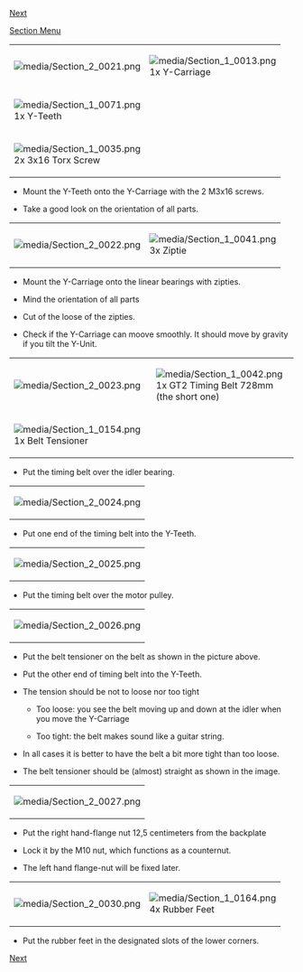 [Next](https://github.com/open3dengineering/i3_Berlin/wiki/Section-3-Assembly-of-the-XZ-Unit)

[Section
Menu](https://github.com/open3dengineering/i3_Berlin/wiki/Section-2-Assembly-of-the-Y-Unit)

<table>
<colgroup>
<col width="50%" />
<col width="50%" />
</colgroup>
<tbody>
<tr class="odd">
<td align="left"><p><img src="media/Section_2_0021.png" alt="media/Section_2_0021.png" /></p></td>
<td align="left"><p><img src="media/Section_1_0013.png" alt="media/Section_1_0013.png" /><br />
 1x Y-Carriage</p></td>
</tr>
<tr class="even">
<td align="left"><p><img src="media/Section_1_0071.png" alt="media/Section_1_0071.png" /><br />
 1x Y-Teeth</p></td>
</tr>
<tr class="odd">
<td align="left"><p><img src="media/Section_1_0035.png" alt="media/Section_1_0035.png" /><br />
 2x 3x16 Torx Screw</p></td>
</tr>
</tbody>
</table>

-   Mount the Y-Teeth onto the Y-Carriage with the 2 M3x16 screws.

-   Take a good look on the orientation of all parts.

<table>
<colgroup>
<col width="50%" />
<col width="50%" />
</colgroup>
<tbody>
<tr class="odd">
<td align="left"><p><img src="media/Section_2_0022.png" alt="media/Section_2_0022.png" /></p></td>
<td align="left"><p><img src="media/Section_1_0041.png" alt="media/Section_1_0041.png" /><br />
 3x Ziptie</p></td>
</tr>
</tbody>
</table>

-   Mount the Y-Carriage onto the linear bearings with zipties.

-   Mind the orientation of all parts

-   Cut of the loose of the zipties.

-   Check if the Y-Carriage can moove smoothly. It should move by
    gravity if you tilt the Y-Unit.

<table>
<colgroup>
<col width="50%" />
<col width="50%" />
</colgroup>
<tbody>
<tr class="odd">
<td align="left"><p><img src="media/Section_2_0023.png" alt="media/Section_2_0023.png" /></p></td>
<td align="left"><p><img src="media/Section_1_0042.png" alt="media/Section_1_0042.png" /><br />
 1x GT2 Timing Belt 728mm (the short one)</p></td>
</tr>
<tr class="even">
<td align="left"><p><img src="media/Section_1_0154.png" alt="media/Section_1_0154.png" /><br />
 1x Belt Tensioner</p></td>
</tr>
</tbody>
</table>

-   Put the timing belt over the idler bearing.

<table>
<colgroup>
<col width="100%" />
</colgroup>
<tbody>
<tr class="odd">
<td align="left"><p><img src="media/Section_2_0024.png" alt="media/Section_2_0024.png" /></p></td>
</tr>
</tbody>
</table>

-   Put one end of the timing belt into the Y-Teeth.

<table>
<colgroup>
<col width="100%" />
</colgroup>
<tbody>
<tr class="odd">
<td align="left"><p><img src="media/Section_2_0025.png" alt="media/Section_2_0025.png" /></p></td>
</tr>
</tbody>
</table>

-   Put the timing belt over the motor pulley.

<table>
<colgroup>
<col width="100%" />
</colgroup>
<tbody>
<tr class="odd">
<td align="left"><p><img src="media/Section_2_0026.png" alt="media/Section_2_0026.png" /></p></td>
</tr>
</tbody>
</table>

-   Put the belt tensioner on the belt as shown in the picture above.

-   Put the other end of timing belt into the Y-Teeth.

-   The tension should be not to loose nor too tight

    -   Too loose: you see the belt moving up and down at the idler when
        you move the Y-Carriage

    -   Too tight: the belt makes sound like a guitar string.

-   In all cases it is better to have the belt a bit more tight than
    too loose.

-   The belt tensioner should be (almost) straight as shown in
    the image.

<table>
<colgroup>
<col width="100%" />
</colgroup>
<tbody>
<tr class="odd">
<td align="left"><p><img src="media/Section_2_0027.png" alt="media/Section_2_0027.png" /></p></td>
</tr>
</tbody>
</table>

-   Put the right hand-flange nut 12,5 centimeters from the backplate

-   Lock it by the M10 nut, which functions as a counternut.

-   The left hand flange-nut will be fixed later.

<table>
<colgroup>
<col width="50%" />
<col width="50%" />
</colgroup>
<tbody>
<tr class="odd">
<td align="left"><p><img src="media/Section_2_0030.png" alt="media/Section_2_0030.png" /></p></td>
<td align="left"><p><img src="media/Section_1_0164.png" alt="media/Section_1_0164.png" /><br />
 4x Rubber Feet</p></td>
</tr>
</tbody>
</table>

-   Put the rubber feet in the designated slots of the lower corners.

[Next](https://github.com/open3dengineering/i3_Berlin/wiki/Section-3-Assembly-of-the-XZ-Unit)
